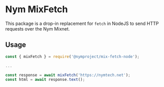 # Nym MixFetch

This package is a drop-in replacement for `fetch` in NodeJS to send HTTP requests over the Nym Mixnet.

## Usage

```js
const { mixFetch } = require('@nymproject/mix-fetch-node');

...

const response = await mixFetch('https://nymtech.net');
const html = await response.text();
```
